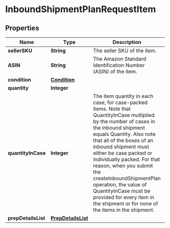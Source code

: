 
# InboundShipmentPlanRequestItem

## Properties
Name | Type | Description | Notes
------------ | ------------- | ------------- | -------------
**sellerSKU** | **String** | The seller SKU of the item. | 
**ASIN** | **String** | The Amazon Standard Identification Number (ASIN) of the item. | 
**condition** | [**Condition**](Condition.md) |  | 
**quantity** | **Integer** |  | 
**quantityInCase** | **Integer** | The item quantity in each case, for case-packed items. Note that QuantityInCase multiplied by the number of cases in the inbound shipment equals Quantity. Also note that all of the boxes of an inbound shipment must either be case packed or individually packed. For that reason, when you submit the createInboundShipmentPlan operation, the value of QuantityInCase must be provided for every item in the shipment or for none of the items in the shipment. |  [optional]
**prepDetailsList** | [**PrepDetailsList**](PrepDetailsList.md) |  |  [optional]




